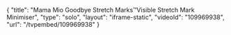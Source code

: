 {
    "title": "Mama Mio Goodbye Stretch Marks&trade;Visible Stretch Mark Minimiser",
    "type": "solo",
    "layout": "iframe-static",
    "videoId": "109969938",
    "url": "\/tvpembed\/109969938"
}